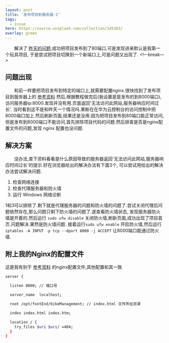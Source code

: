 ```yaml
---
layout: post
title: '发布项目到服务器-2'
tags:
  - issue
hero: https://source.unsplash.com/collection/145102/
overlay: green
---
```

&emsp;&emsp;解决了 [昨天的问题](/posts/publis-project-to-service-1),成功把项目发布到了80端口,可是发现进来默认是我第一个玩具项目,
于是尝试把项目切换到一个新端口上,可是问题又出现了.
<!–-break-–>

## 问题出现
&emsp;&emsp;和前一样要把项目发布到特定的端口上,就需要配置nginx.很快找到了发布项目到服务器上的 [参考资料](https://segmentfault.com/a/1190000019442994) 
然后,根据教程做完后(我设置是是发布的到8000端口),访问服务器ip:8000.发现并没有用.页面返回'无法访问此网站,服务器响应时间过长'.
当时看到这不是和昨天一个情况吗.果断在在华为云控制台的访问控制中把8000端口加上.然后刷新页面,结果还是没用.因为把项目发布到80端口能正常访问,
但是发布到8000端口不能访问,首先排除项目代码的问题.然后排查是否是nginx配置文件的问题,发现 nginx 配置也没问题.
 
## 解决方案
&emsp;&emsp;没办法,查下资料看看是什么原因导致的服务器返回'无法访问此网站,服务器响应时间过长'的提示.好在浏览器给出的解决办法有下面3个,
可以尝试用给出的解决办法尝试解决问题.
1. 检查网络连接
2. 检查代理服务器和防火墙
3. 运行 Windows 网络诊断

1和3可以排除了.剩下就是代理服务器的问题和防火墙的问题了.尝试关闭代理后问题依然存在,那么问题只剩下防火墙的问题了.遂查看防火墙状态,
发现服务器防火墙是开着的.然后运行 `sudo ufw disable` 关闭防火墙,刷新页面,成功出现了项目首页.问题解决.果然是防火墙问题.
接着运行`sudo ufw enable` 开启防火墙,然后运行 `iptables -A INPUT -p tcp --dport 8000 -j ACCEPT` 让8000端口能通过防火墙.

## 附上我的Nginx的配置文件
这是我有别于 [参考资料](https://segmentfault.com/a/1190000019442994) 的nginx配置文件,其他配置和其一致
```bash 
server {

  listen 8000; // 端口号

  server_name  localhost;

  root /opt/fontEnd/bikeManagement; // index.html 文件所在目录

  index index.html index.htm;

  location / {
    try_files $uri $uri/ =404;
  }
}
```

